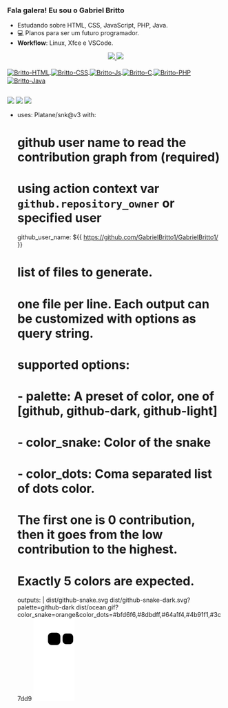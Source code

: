### Fala galera! Eu sou o Gabriel Britto
-  Estudando sobre HTML, CSS, JavaScript, PHP, Java.
- 💻 Planos para ser um futuro programador.
- **Workflow**: Linux, Xfce e VSCode.
<div align="center">
  <a href="https://github.com/GabrielBritto1">
  <img height="180em" src="https://github-readme-stats.vercel.app/api?username=GabrielBritto1&show_icons=true&theme=dracula&include_all_commits=true&count_private=true"/>
  <img height="180em" src="https://github-readme-stats.vercel.app/api/top-langs/?username=GabrielBritto1&layout=compact&langs_count=7&theme=dark"/>
</div>
  
  <div style="display: inline_block"><br>
  <img align="center" alt="Britto-HTML" height="30" width="40" src="https://cdn.jsdelivr.net/gh/devicons/devicon/icons/html5/html5-original.svg">
  <img align="center" alt="Britto-CSS" height="30" width="40" src="https://cdn.jsdelivr.net/gh/devicons/devicon/icons/css3/css3-original.svg">
  <img align="center" alt="Britto-Js" height="30" width="40" src="https://cdn.jsdelivr.net/gh/devicons/devicon/icons/javascript/javascript-original.svg">
  <img align="center" alt="Britto-C" height="30" width="40" src="https://cdn.jsdelivr.net/gh/devicons/devicon/icons/c/c-original.svg">
  <img align="center" alt="Britto-PHP" height="50" width="60" src="https://cdn.jsdelivr.net/gh/devicons/devicon/icons/php/php-plain.svg">
  <img align="center" alt="Britto-Java" height="50" width="60" src="https://cdn.jsdelivr.net/gh/devicons/devicon/icons/java/java-original.svg">
</div>
  
  ##
  
  <div> 
  <a href="https://wa.me/5528999391992" target="_blank"><img src="https://img.shields.io/badge/WhatsApp-25D366?style=for-the-badge&logo=whatsapp&logoColor=white"></a>
  <a href="https://www.instagram.com/gabriel_bianchi_/" target="_blank"><img src="https://img.shields.io/badge/-Instagram-%23E4405F?style=for-the-badge&logo=instagram&logoColor=white"></a>
  <a href="https://www.linkedin.com/in/gabriel-britto-47a9a0193/" target="_blank"><img src="https://img.shields.io/badge/-LinkedIn-%230077B5?style=for-the-badge&logo=linkedin&logoColor=white"></a>
</div>

 - uses: Platane/snk@v3
  with:
    # github user name to read the contribution graph from (**required**)
    # using action context var `github.repository_owner` or specified user
    github_user_name: ${{ https://github.com/GabrielBritto1/GabrielBritto1/ }}

    # list of files to generate.
    # one file per line. Each output can be customized with options as query string.
    #
    #  supported options:
    #  - palette:     A preset of color, one of [github, github-dark, github-light]
    #  - color_snake: Color of the snake
    #  - color_dots:  Coma separated list of dots color.
    #                 The first one is 0 contribution, then it goes from the low contribution to the highest.
    #                 Exactly 5 colors are expected.
    outputs: |
      dist/github-snake.svg
      dist/github-snake-dark.svg?palette=github-dark
      dist/ocean.gif?color_snake=orange&color_dots=#bfd6f6,#8dbdff,#64a1f4,#4b91f1,#3c7dd9
  ![Snake animation](https://github.com/GabrielBritto1/GabrielBritto1/blob/output/github-contribution-grid-snake.svg)
